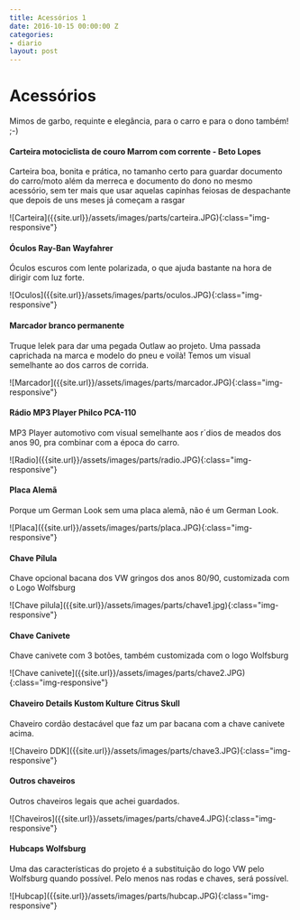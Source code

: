 ```yaml
---
title: Acessórios 1
date: 2016-10-15 00:00:00 Z
categories:
- diario
layout: post
---
```


<h1>Acess&oacute;rios</h1>

<p>Mimos de garbo, requinte e elegância, para o carro e para o dono também! ;-) </p>
<!--more-->


<h4>Carteira motociclista de couro Marrom com corrente - Beto Lopes</h4>
<p> Carteira boa, bonita e prática, no tamanho certo para guardar documento do carro/moto além da merreca e documento do dono no mesmo acess&oacute;rio, sem ter mais que usar aquelas capinhas feiosas de despachante que depois de uns meses já começam a rasgar</p>
![Carteira]({{site.url}}/assets/images/parts/carteira.JPG){:class="img-responsive"}

<h4>Óculos Ray-Ban Wayfahrer</h4>
<p> Óculos escuros com lente polarizada, o que ajuda bastante na hora de dirigir com luz forte.</p>
![Oculos]({{site.url}}/assets/images/parts/oculos.JPG){:class="img-responsive"}

<h4>Marcador branco permanente</h4>
<p>Truque lelek para dar uma pegada Outlaw ao projeto. Uma passada caprichada na marca e modelo do pneu e voil&agrave;! Temos um visual semelhante ao dos carros de corrida.</p>
![Marcador]({{site.url}}/assets/images/parts/marcador.JPG){:class="img-responsive"}

<h4>Rádio MP3 Player Philco PCA-110</h4>
<p> MP3 Player automotivo com visual semelhante aos r&acute;dios de meados dos anos 90, pra combinar com a &eacute;poca do carro.</p>
![Radio]({{site.url}}/assets/images/parts/radio.JPG){:class="img-responsive"}

<h4>Placa Alem&atilde;</h4>
<p> Porque um German Look sem uma placa alem&atilde;, n&atilde;o &eacute; um German Look. </p>
![Placa]({{site.url}}/assets/images/parts/placa.JPG){:class="img-responsive"}

<h4>Chave P&iacute;lula</h4>
<p>Chave opcional bacana dos VW gringos dos anos 80/90, customizada com o Logo Wolfsburg</p>
![Chave pilula]({{site.url}}/assets/images/parts/chave1.jpg){:class="img-responsive"}

<h4>Chave Canivete</h4>
<p>Chave canivete com 3 botões, tamb&eacute;m customizada com o logo Wolfsburg</p>
![Chave canivete]({{site.url}}/assets/images/parts/chave2.JPG){:class="img-responsive"}

<h4>Chaveiro Details Kustom Kulture Citrus Skull</h4>
<p>Chaveiro cord&atilde;o destac&aacute;vel que faz um par bacana com a chave canivete acima.</p>
![Chaveiro DDK]({{site.url}}/assets/images/parts/chave3.JPG){:class="img-responsive"}

<h4>Outros chaveiros</h4>
<p>Outros chaveiros legais que achei guardados.</p>
![Chaveiros]({{site.url}}/assets/images/parts/chave4.JPG){:class="img-responsive"}

<h4>Hubcaps Wolfsburg</h4>
<p>Uma das caracter&iacute;sticas do projeto &eacute; a substitui&ccedil;&atilde;o do logo VW pelo Wolfsburg quando poss&iacute;vel. Pelo menos nas rodas e chaves, será poss&iacute;vel. </p>
![Hubcap]({{site.url}}/assets/images/parts/hubcap.JPG){:class="img-responsive"}
